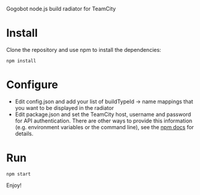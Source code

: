 Gogobot node.js build radiator for TeamCity

# Install

Clone the repository and use npm to install the dependencies:
```
npm install
```

# Configure

 * Edit config.json and add your list of buildTypeId -> name mappings that you want to be displayed in the radiator
 * Edit package.json and set the TeamCity host, username and password for API authentication. There are other ways to provide this information (e.g. environment variables or the command line), see the [npm docs](http://npmjs.org/doc/config.html) for details.

# Run
```
npm start
```

Enjoy!
